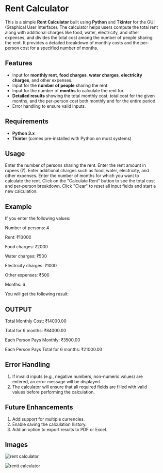 # Rent Calculator

This is a simple **Rent Calculator** built using **Python** and **Tkinter** for the GUI (Graphical User Interface). The calculator helps users compute the total rent along with additional charges like food, water, electricity, and other expenses, and divides the total cost among the number of people sharing the rent. It provides a detailed breakdown of monthly costs and the per-person cost for a specified number of months.

## Features
- Input for **monthly rent**, **food charges**, **water charges**, **electricity charges**, and other expenses.
- Input for the **number of people** sharing the rent.
- Input for the number of **months** to calculate the rent for.
- **Detailed results** showing the total monthly cost, total cost for the given months, and the per-person cost both monthly and for the entire period.
- Error handling to ensure valid inputs.

## Requirements
- **Python 3.x**
- **Tkinter** (comes pre-installed with Python on most systems)

## Usage
Enter the number of persons sharing the rent.
Enter the rent amount in rupees (₹).
Enter additional charges such as food, water, electricity, and other expenses.
Enter the number of months for which you want to calculate the rent.
Click on the "Calculate Rent" button to see the total cost and per-person breakdown.
Click "Clear" to reset all input fields and start a new calculation.

## Example
If you enter the following values:

Number of persons: 4

Rent: ₹10000

Food charges: ₹2000

Water charges: ₹500

Electricity charges: ₹1000

Other expenses: ₹500

Months: 6

You will get the following result:

## OUTPUT
Total Monthly Cost: ₹14000.00

Total for 6 months: ₹84000.00

Each Person Pays Monthly: ₹3500.00

Each Person Pays Total for 6 months: ₹21000.00

## Error Handling
1. If invalid inputs (e.g., negative numbers, non-numeric values) are entered, an error message will be displayed.
2. The calculator will ensure that all required fields are filled with valid values before performing the calculation.

## Future Enhancements
1. Add support for multiple currencies.
2. Enable saving the calculation history.
3. Add an option to export results to PDF or Excel.

## Images
![rent calculator](https://github.com/user-attachments/assets/9a9a02da-c906-4d7b-b287-094ca34a7608)

![rentt calculator](https://github.com/user-attachments/assets/49940e51-9f7d-400f-8450-3ff066d8b326)

